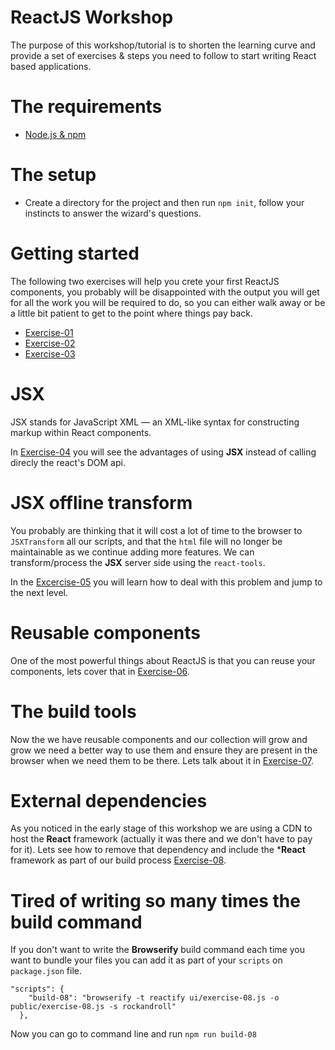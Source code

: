 # ReactJS Workshop

The purpose of this workshop/tutorial is to shorten the learning curve and provide a set of exercises & steps you need to follow to start writing React based applications.

# The requirements

- [Node.js & npm](https://docs.npmjs.com/getting-started/installing-node)

# The setup

- Create a directory for the project and then run `npm init`, follow your instincts to answer the wizard's questions.

# Getting started

The following two exercises will help you crete your first ReactJS components, you probably will be disappointed with the output you will get for all the work you will be required to do, so you can either walk away or be a little bit patient to get to the point where things pay back.

- [Exercise-01](exercise-01.md)
- [Exercise-02](exercise-02.md)
- [Exercise-03](exercise-03.md)

# JSX

JSX stands for JavaScript XML — an XML-like syntax for constructing markup within React components.

In [Exercise-04](exercise-04.md) you will see the advantages of using **JSX** instead of calling direcly the react's DOM api.

# JSX offline transform

You probably are thinking that it will cost a lot of time to the browser to `JSXTransform` all our scripts, and that the `html` file will no longer be maintainable as we continue adding more features. We can transform/process the **JSX** server side using the `react-tools`.

In the [Excercise-05](exercise-05.md) you will learn how to deal with this problem and jump to the next level.

# Reusable components

One of the most powerful things about ReactJS is that you can reuse your components, lets cover that in [Exercise-06](exercise-06.md).

# The build tools

Now the we have reusable components and our collection will grow and grow we need a better way to use them and ensure they are present in the browser when we need them to be there. Lets talk about it in [Exercise-07](excersice-07.md).

# External dependencies

As you noticed in the early stage of this workshop we are using a CDN to host the **React** framework (actually it was there and we don't have to pay for it). Lets see how to remove that dependency and include the ***React** framework as part of our build process [Exercise-08](exercise-08.md).

# Tired of writing so many times the build command

If you don't want to write the **Browserify** build command each time you want to bundle your files you can add it as part of your `scripts` on `package.json` file.

```
"scripts": {
    "build-08": "browserify -t reactify ui/exercise-08.js -o public/exercise-08.js -s rockandroll"
  },
```

Now you can go to command line and run `npm run build-08`

